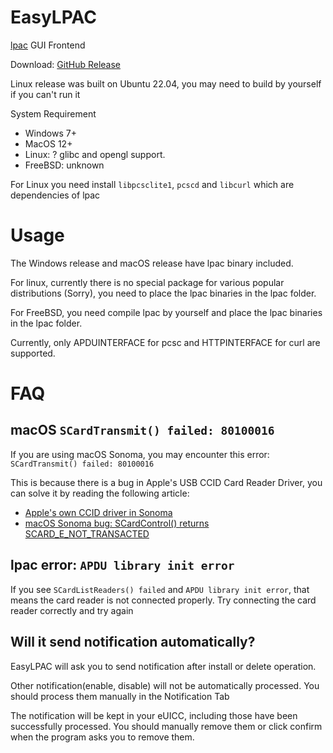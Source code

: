 # EasyLPAC

[lpac](https://github.com/estkme-group/lpac) GUI Frontend

Download: [GitHub Release](https://github.com/creamlike1024/EasyLPAC/releases/latest)

Linux release was built on Ubuntu 22.04, you may need to build by yourself if you can't run it

System Requirement
- Windows 7+
- MacOS 12+
- Linux: ? glibc and opengl support.
- FreeBSD: unknown

For Linux you need install `libpcsclite1`, `pcscd` and `libcurl` which are dependencies of lpac

# Usage

The Windows release and macOS release have lpac binary included.

For linux, currently there is no special package for various popular distributions (Sorry), you need to place the lpac binaries in the lpac folder.

For FreeBSD, you need compile lpac by yourself and place the lpac binaries in the lpac folder.

Currently, only APDUINTERFACE for pcsc and HTTPINTERFACE for curl are supported.

# FAQ

## macOS `SCardTransmit() failed: 80100016`

If you are using macOS Sonoma, you may encounter this error: `SCardTransmit() failed: 80100016`

This is because there is a bug in Apple's USB CCID Card Reader Driver, you can solve it by reading the following article:

- [Apple's own CCID driver in Sonoma](https://blog.apdu.fr/posts/2023/11/apple-own-ccid-driver-in-sonoma/)
- [macOS Sonoma bug: SCardControl() returns SCARD_E_NOT_TRANSACTED](https://blog.apdu.fr/posts/2023/09/macos-sonoma-bug-scardcontrol-returns-scard_e_not_transacted/)

## lpac error: `APDU library init error`

If you see `SCardListReaders() failed` and `APDU library init error`, that means the card reader is not connected properly. Try connecting the card reader correctly and try again

## Will it send notification automatically?

EasyLPAC will ask you to send notification after install or delete operation.

Other notification(enable, disable) will not be automatically processed. You should process them manually in the Notification Tab

The notification will be kept in your eUICC, including those have been successfully processed. You should manually remove them or click confirm when the program asks you to remove them.

